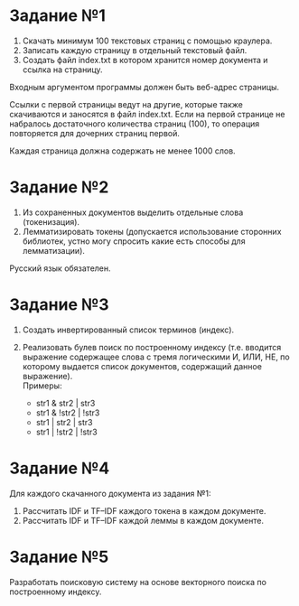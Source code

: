 # Задание №1

1. Скачать минимум 100 текстовых страниц с помощью краулера.
2. Записать каждую страницу в отдельный текстовый файл.
3. Создать файл index.txt в котором хранится номер документа и ссылка на страницу.

Входным аргументом программы должен быть веб-адрес страницы.

Ссылки с первой страницы ведут на другие, которые также скачиваются и заносятся в файл index.txt. Если на первой странице не набралось достаточного количества страниц (100), то операция повторяется для дочерних страниц первой.

Каждая страница должна содержать не менее 1000 слов.

# Задание №2

1. Из сохраненных документов выделить отдельные слова (токенизация).
2. Лемматизировать токены (допускается использование сторонних библиотек, устно могу спросить какие есть способы для лемматизации).

Русский язык обязателен.

# Задание №3

1. Создать инвертированный список терминов (индекс).
2. Реализовать булев поиск по построенному индексу (т.е. вводится выражение содержащее слова с тремя логическими И, ИЛИ, НЕ, по которому выдается список документов, содержащий данное выражение).  
   Примеры:

   - str1 & str2 | str3
   - str1 & !str2 | !str3
   - str1 | str2 | str3
   - str1 | !str2 | !str3

# Задание №4

Для каждого cкачанного документа из задания №1:

1. Рассчитать IDF и TF–IDF каждого токена в каждом документе.
2. Рассчитать IDF и TF–IDF каждой леммы в каждом документе.

# Задание №5

Разработать поисковую систему на основе векторного поиска по построенному индексу.
